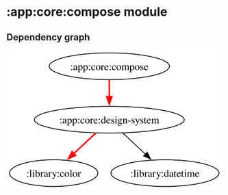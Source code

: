 # :app:core:compose module
## Dependency graph
![Dependency graph](../../../docs/images/graphs/dep_graph_app_core_compose.svg)
